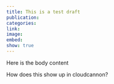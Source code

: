 ```yaml
---
title: This is a test draft 
publication:
categories:
link: 
image:
embed:
show: true
---
```


Here is the body content

How does this show up in cloudcannon?